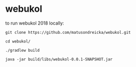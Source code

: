 # webukol

to run webukol 2018 locally:

`git clone https://github.com/matusondreicka/webukol.git`

`cd webukol/`

`./gradlew build`

`java -jar build/libs/webukol-0.0.1-SNAPSHOT.jar`
